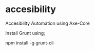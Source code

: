 # accesibility
Accesibility Automation using Axe-Core


Install Grunt using;

npm install -g grunt-cli
